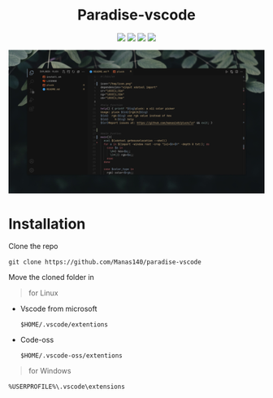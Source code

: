 <h1 align="center">Paradise-vscode</h1>

<p align="center">
    <a href="https://github.com/Manas140/Paradise-vscode/stargazers"><img src="https://img.shields.io/github/stars/Manas140/Paradise-vscode?colorA=151515&colorB=B66467&style=for-the-badge"></a>
    <a href="https://github.com/Manas140/Paradise-vscode/issues"><img src="https://img.shields.io/github/issues/Manas140/Paradise-vscode?colorA=151515&colorB=8C977D&style=for-the-badge"></a>
    <a href="https://github.com/Manas140/Paradise-vscode/network/members"><img src="https://img.shields.io/github/forks/Manas140/Paradise-vscode?colorA=151515&colorB=D9BC8C&style=for-the-badge"></a>
    <img src="https://img.shields.io/static/v1?label=license&message=MIT&color=8DA3B9&labelColor=151515&style=for-the-badge">
</p>

<p align="center">
  <img src="preview.png">
</p>

# Installation

Clone the repo 

```
git clone https://github.com/Manas140/paradise-vscode 
```

Move the cloned folder in 

> for Linux
  
  - Vscode from microsoft

    ```
    $HOME/.vscode/extentions
    ```
  
  - Code-oss

    ```
    $HOME/.vscode-oss/extentions
    ```

> for Windows

  ```
  %USERPROFILE%\.vscode\extensions
  ```